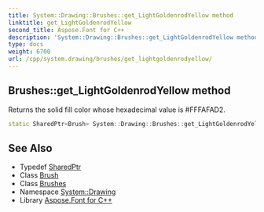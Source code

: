 ```yaml
---
title: System::Drawing::Brushes::get_LightGoldenrodYellow method
linktitle: get_LightGoldenrodYellow
second_title: Aspose.Font for C++
description: 'System::Drawing::Brushes::get_LightGoldenrodYellow method. Returns the solid fill color whose hexadecimal value is #FFFAFAD2 in C++.'
type: docs
weight: 6700
url: /cpp/system.drawing/brushes/get_lightgoldenrodyellow/
---
```

## Brushes::get_LightGoldenrodYellow method


Returns the solid fill color whose hexadecimal value is #FFFAFAD2.

```cpp
static SharedPtr<Brush> System::Drawing::Brushes::get_LightGoldenrodYellow()
```

## See Also

* Typedef [SharedPtr](../../../system/sharedptr/)
* Class [Brush](../../brush/)
* Class [Brushes](../)
* Namespace [System::Drawing](../../)
* Library [Aspose.Font for C++](../../../)
